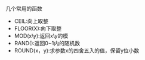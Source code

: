 
几个常用的函数
- CEIL:向上取整
- FLOOR(X):向下取整
- MOD(x\y):返回x\y的模
- RAND():返回0~1内的随机数
- ROUND(x，y):求参数x的四舍五入的值，保留y位小数